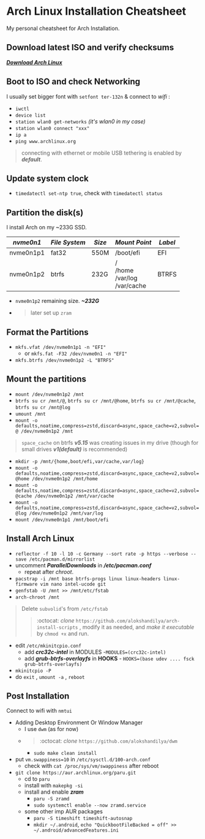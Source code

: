 # Arch Linux Installation Cheatsheet

My personal cheatsheet for Arch Installation.

## Download latest ISO and verify checksums

[***Download Arch Linux***](https://archlinux.org/download)

## Boot to ISO and check Networking

I usually set bigger font with `setfont ter-132n` & connect to *wifi* :

* `iwctl`
* `device list`
* `station wlan0 get-networks` *(it's wlan0 in my case)*
* `station wlan0 connect "xxx"`
* `ip a`
* `ping www.archlinux.org`

>connecting with ethernet or mobile USB tethering is enabled by ***default***.

## Update system clock

* `timedatectl set-ntp true`, check with `timedatectl status`

## Partition the disk(s)

I install Arch on my ~233G SSD.

| *nvme0n1* | *File System* | *Size* | *Mount Point*                        | *Label* |
| --------- | ------------- | ------ | ------------------------------------ | ------- |
| nvme0n1p1 | fat32         | 550M   | /boot/efi                            | EFI     |
| nvme0n1p2 | btrfs         | 232G   | /<br>/home<br>/var/log<br>/var/cache | BTRFS   |

* `nvme0n1p2` remaining size. ***~232G***
* > later set up `zram`

## Format the Partitions

* `mkfs.vfat /dev/nvme0n1p1 -n "EFI"`
  * or `mkfs.fat -F32 /dev/nvme0n1 -n "EFI"`
* `mkfs.btrfs /dev/nvme0n1p2 -L "BTRFS"`

## Mount the partitions

* `mount /dev/nvme0n1p2 /mnt`
* `btrfs su cr /mnt/@`, `btrfs su cr /mnt/@home`, `btrfs su cr /mnt/@cache`,
`btrfs su cr /mnt@log`
* `umount /mnt`
* `mount -o defaults,noatime,compress=zstd,discard=async,space_cache=v2,subvol=@
/dev/nvme0n1p2 /mnt`
> `space_cache` on btrfs ***v5.15*** was creating issues in my drive
(though for small drives ***v1(default)*** is recommended)
* `mkdir -p /mnt/{home,boot/efi,var/cache,var/log}`
* `mount -o defaults,noatime,compress=zstd,discard=async,space_cache=v2,subvol=@home
/dev/nvme0n1p2 /mnt/home`
* `mount -o defaults,noatime,compress=zstd,discard=async,space_cache=v2,subvol=@cache
/dev/nvme0n1p2 /mnt/var/cache`
* `mount -o defaults,noatime,compress=zstd,discard=async,space_cache=v2,subvol=@log
/dev/nvme0n1p2 /mnt/var/log`
* `mount /dev/nvme0n1p1 /mnt/boot/efi`

## Install Arch Linux

* `reflector -f 10 -l 10 -c Germany --sort rate -p https --verbose --save /etc/pacman.d/mirrorlist`
* uncomment ***ParallelDownloads*** in ***/etc/pacman.conf***
  * repeat after *chroot*.
* `pacstrap -i /mnt base btrfs-progs linux linux-headers linux-firmware vim nano intel-ucode
  git`
* `genfstab -U /mnt >> /mnt/etc/fstab`
* `arch-chroot /mnt`

> Delete `subvolid`'s from `/etc/fstab`
>> :octocat: *clone* `https://github.com/alokshandilya/arch-install-scripts` ,
modify it as needed, and *make it executable* by `chmod +x` and run.

* edit `/etc/mkinitcpio.conf`
  * add ***crc32c-intel*** in MODULES -`MODULES=(crc32c-intel)`
  * add ***grub-btrfs-overlayfs*** in **HOOKS** -
`HOOKS=(base udev .... fsck grub-btrfs-overlayfs)`
* `mkinitcpio -P`
* do `exit` , `umount -a` , `reboot`

## Post Installation

Connect to wifi with `nmtui`

* Adding Desktop Environment Or Window Manager
  * I use `dwm` (as for now)
  * > :octocat: *clone* `https://github.com/alokshandilya/dwm`
    * `sudo make clean install`
* put `vm.swappiness=10` in `/etc/sysctl.d/100-arch.conf`
  * check with `cat /proc/sys/vm/swappiness` after reboot
* `git clone https://aur.archlinux.org/paru.git`
  * cd to `paru`
  * install with `makepkg -si`
  * install and enable ***zram***
    * `paru -S zramd`
    * `sudo systemctl enable --now zramd.service`
  * some other imp AUR packages
    * `paru -S timeshift timeshift-autosnap`
    * `mkdir ~/.android`, `echo "QuickbootFileBacked = off" >>
 ~/.android/advancedFeatures.ini`
